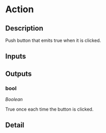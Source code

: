 # Action

## Description
Push button that emits true when it is clicked.

## Inputs
## Outputs
### bool

*Boolean*

True once each time the button is clicked.

## Detail

